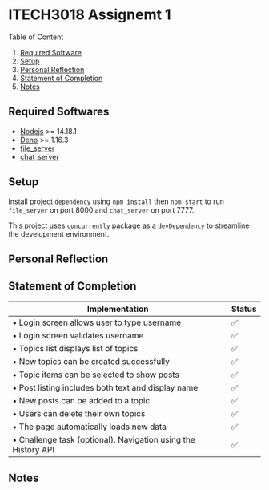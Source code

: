 # ITECH3018 Assignemt 1

Table of Content

1. [Required Software](#required-softwares)
2. [Setup](#setup)
3. [Personal Reflection](#personal-reflection)
4. [Statement of Completion](#statement-of-completion)
5. [Notes](#notes)

## Required Softwares

- [Nodejs](https://nodejs.org/en/) >= 14.18.1
- [Deno](https://deno.land/) >= 1.16.3
- [file_server](https://deno.land/manual@v1.13.2/examples/file_server)
- [chat_server](https://cdn.jsdelivr.net/gh/ITECH3108FedUni/assignment_api/chat_server.js)

## Setup

Install project `dependency` using `npm install` then `npm start` to run `file_server` on port 8000 and `chat_server` on port 7777.

This project uses [`concurrently`](https://www.npmjs.com/package/concurrently) package as a `devDependency` to streamline the development environment.

## Personal Reflection

## Statement of Completion

| Implementation                                                | Status             |
| ------------------------------------------------------------- | ------------------ |
| • Login screen allows user to type username                   | :white_check_mark: |
| • Login screen validates username                             | :white_check_mark: |
| • Topics list displays list of topics                         | :white_check_mark: |
| • New topics can be created successfully                      | :white_check_mark: |
| • Topic items can be selected to show posts                   | :white_check_mark: |
| • Post listing includes both text and display name            | :white_check_mark: |
| • New posts can be added to a topic                           | :white_check_mark: |
| • Users can delete their own topics                           | :white_check_mark: |
| • The page automatically loads new data                       | :white_check_mark: |
| • Challenge task (optional). Navigation using the History API | :white_check_mark: |

## Notes
